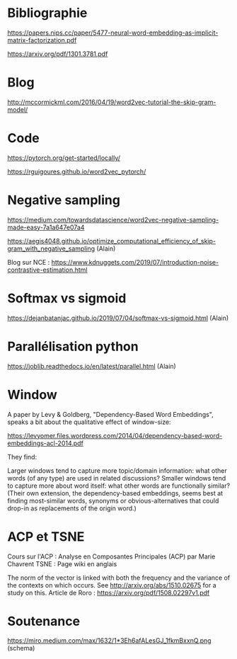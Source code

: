 # Bibliographie 

https://papers.nips.cc/paper/5477-neural-word-embedding-as-implicit-matrix-factorization.pdf  

https://arxiv.org/pdf/1301.3781.pdf

# Blog
http://mccormickml.com/2016/04/19/word2vec-tutorial-the-skip-gram-model/

# Code 

https://pytorch.org/get-started/locally/  

https://rguigoures.github.io/word2vec_pytorch/

# Negative sampling

https://medium.com/towardsdatascience/word2vec-negative-sampling-made-easy-7a1a647e07a4 

https://aegis4048.github.io/optimize_computational_efficiency_of_skip-gram_with_negative_sampling (Alain)

Blog sur NCE :  https://www.kdnuggets.com/2019/07/introduction-noise-contrastive-estimation.html

# Softmax vs sigmoid
https://dejanbatanjac.github.io/2019/07/04/softmax-vs-sigmoid.html (Alain)

# Parallélisation python 
https://joblib.readthedocs.io/en/latest/parallel.html (Alain)

# Window
A paper by Levy & Goldberg, "Dependency-Based Word Embeddings", speaks a bit about the qualitative effect of window-size:

https://levyomer.files.wordpress.com/2014/04/dependency-based-word-embeddings-acl-2014.pdf

They find:

Larger windows tend to capture more topic/domain information: what other words (of any type) are used in related discussions? Smaller windows tend to capture more about word itself: what other words are functionally similar? (Their own extension, the dependency-based embeddings, seems best at finding most-similar words, synonyms or obvious-alternatives that could drop-in as replacements of the origin word.)

# ACP et TSNE 

Cours sur l'ACP : Analyse en Composantes Principales (ACP) par Marie Chavrent
TSNE : Page wiki en anglais

The norm of the vector is linked with both the frequency and the variance of the contexts on which occurs. See http://arxiv.org/abs/1510.02675 for a study on this. Article de Roro : https://arxiv.org/pdf/1508.02297v1.pdf

# Soutenance 

https://miro.medium.com/max/1632/1*3Eh6afALesGJ_1fkmBxxnQ.png     (schema)